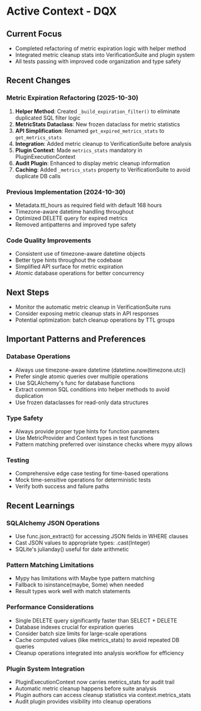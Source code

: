 # Active Context - DQX

## Current Focus
- Completed refactoring of metric expiration logic with helper method
- Integrated metric cleanup stats into VerificationSuite and plugin system
- All tests passing with improved code organization and type safety

## Recent Changes

### Metric Expiration Refactoring (2025-10-30)
1. **Helper Method**: Created `_build_expiration_filter()` to eliminate duplicated SQL filter logic
2. **MetricStats Dataclass**: New frozen dataclass for metric statistics
3. **API Simplification**: Renamed `get_expired_metrics_stats` to `get_metrics_stats`
4. **Integration**: Added metric cleanup to VerificationSuite before analysis
5. **Plugin Context**: Made `metrics_stats` mandatory in PluginExecutionContext
6. **Audit Plugin**: Enhanced to display metric cleanup information
7. **Caching**: Added `_metrics_stats` property to VerificationSuite to avoid duplicate DB calls

### Previous Implementation (2024-10-30)
- Metadata.ttl_hours as required field with default 168 hours
- Timezone-aware datetime handling throughout
- Optimized DELETE query for expired metrics
- Removed antipatterns and improved type safety

### Code Quality Improvements
- Consistent use of timezone-aware datetime objects
- Better type hints throughout the codebase
- Simplified API surface for metric expiration
- Atomic database operations for better concurrency

## Next Steps
- Monitor the automatic metric cleanup in VerificationSuite runs
- Consider exposing metric cleanup stats in API responses
- Potential optimization: batch cleanup operations by TTL groups

## Important Patterns and Preferences

### Database Operations
- Always use timezone-aware datetime (datetime.now(timezone.utc))
- Prefer single atomic queries over multiple operations
- Use SQLAlchemy's func for database functions
- Extract common SQL conditions into helper methods to avoid duplication
- Use frozen dataclasses for read-only data structures

### Type Safety
- Always provide proper type hints for function parameters
- Use MetricProvider and Context types in test functions
- Pattern matching preferred over isinstance checks where mypy allows

### Testing
- Comprehensive edge case testing for time-based operations
- Mock time-sensitive operations for deterministic tests
- Verify both success and failure paths

## Recent Learnings

### SQLAlchemy JSON Operations
- Use func.json_extract() for accessing JSON fields in WHERE clauses
- Cast JSON values to appropriate types: .cast(Integer)
- SQLite's julianday() useful for date arithmetic

### Pattern Matching Limitations
- Mypy has limitations with Maybe type pattern matching
- Fallback to isinstance(maybe, Some) when needed
- Result types work well with match statements

### Performance Considerations
- Single DELETE query significantly faster than SELECT + DELETE
- Database indexes crucial for expiration queries
- Consider batch size limits for large-scale operations
- Cache computed values (like metrics_stats) to avoid repeated DB queries
- Cleanup operations integrated into analysis workflow for efficiency

### Plugin System Integration
- PluginExecutionContext now carries metrics_stats for audit trail
- Automatic metric cleanup happens before suite analysis
- Plugin authors can access cleanup statistics via context.metrics_stats
- Audit plugin provides visibility into cleanup operations
